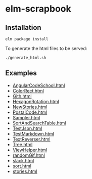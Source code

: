 # elm-scrapbook

## Installation

    elm package install

To generate the html files to be served:

    ./generate_html.sh


## Examples

- [AngularCodeSchool.html](http://rawgit.com/martinos/elm-scrapbook/master/site/AngularCodeSchool.html)
- [ColorRect.html](http://rawgit.com/martinos/elm-scrapbook/master/site/ColorRect.html)
- [Gith.html](http://rawgit.com/martinos/elm-scrapbook/master/site/gith.html)
- [HexagonRotation.html](http://rawgit.com/martinos/elm-scrapbook/master/site/HexagonRotation.html)
- [NewStories.html](http://rawgit.com/martinos/elm-scrapbook/master/site/NewStories.html)
- [PostalCode.html](http://rawgit.com/martinos/elm-scrapbook/master/site/PostalCode.html)
- [Sampler.html](http://rawgit.com/martinos/elm-scrapbook/master/site/Sampler.html)
- [SortAndSearchTable.html](http://rawgit.com/martinos/elm-scrapbook/master/site/SortAndSearchTable.html)
- [TestJson.html](http://rawgit.com/martinos/elm-scrapbook/master/site/TestJson.html)
- [TestMarkdown.html](http://rawgit.com/martinos/elm-scrapbook/master/site/TestMarkdown.html)
- [TextReverser.html](http://rawgit.com/martinos/elm-scrapbook/master/site/TextReverser.html)
- [Tree.html](http://rawgit.com/martinos/elm-scrapbook/master/site/Tree.html)
- [ViewHelper.html](http://rawgit.com/martinos/elm-scrapbook/master/site/ViewHelper.html)
- [randomGif.html](http://rawgit.com/martinos/elm-scrapbook/master/site/randomGif.html)
- [slack.html](http://rawgit.com/martinos/elm-scrapbook/master/site/slack.html)
- [sort.html](http://rawgit.com/martinos/elm-scrapbook/master/site/sort.html)
- [stories.html](http://rawgit.com/martinos/elm-scrapbook/master/site/stories.html)
